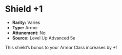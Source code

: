 # Shield +1

- **Rarity:** Varies
- **Type:** Armor
- **Attunement:** No
- **Source:** Level Up Advanced 5e

This shield’s bonus to your Armor Class increases by +1 
